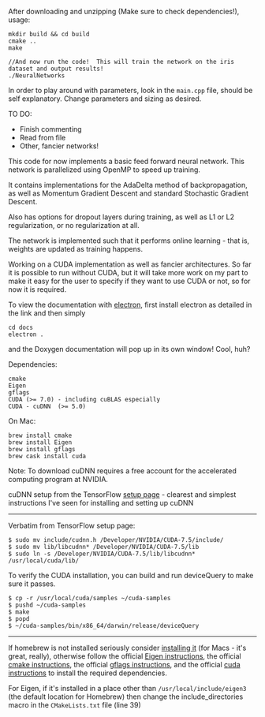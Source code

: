 After downloading and unzipping (Make sure to check dependencies!), usage:

```
mkdir build && cd build
cmake ..
make

//And now run the code!  This will train the network on the iris dataset and output results!
./NeuralNetworks
```

In order to play around with parameters, look in the `main.cpp` file,
should be self explanatory.  Change parameters and sizing as desired.

TO DO:
* Finish commenting
* Read from file
* Other, fancier networks!

This code for now implements a basic feed forward neural network.
This network is parallelized using OpenMP to speed up training.

It contains implementations for the AdaDelta method of backpropagation, as well as 
Momentum Gradient Descent and standard Stochastic Gradient Descent.

Also has options for dropout layers during training, as well as L1 or L2 regularization,
or no regularization at all.

The network is implemented such that it performs online learning - that is, weights are
updated as training happens.

Working on a CUDA implementation as well as fancier architectures.  So far it is possible to run without CUDA, but it will take more work on my part to make it easy for the user to specify if they want to use CUDA or not, so for now it is required.

To view the documentation with [electron](https://github.com/electron/electron/blob/master/docs/tutorial/quick-start.md), first install electron as detailed in the link and then simply
```
cd docs
electron .
```
and the Doxygen documentation will pop up in its own window! Cool, huh?

Dependencies:
```
cmake
Eigen
gflags
CUDA (>= 7.0) - including cuBLAS especially
CUDA - cuDNN  (>= 5.0)
```

On Mac:
```
brew install cmake
brew install Eigen
brew install gflags
brew cask install cuda
```

Note: To download cuDNN requires a free account for the accelerated computing program at NVIDIA.

cuDNN setup from the TensorFlow [setup page](https://www.tensorflow.org/versions/r0.10/get_started/os_setup.html#prepare-environment-for-mac-os-x) - clearest and simplest instructions I've seen for installing and setting up cuDNN

---------------------------------------------------------------------------
Verbatim from TensorFlow setup page:
```
$ sudo mv include/cudnn.h /Developer/NVIDIA/CUDA-7.5/include/
$ sudo mv lib/libcudnn* /Developer/NVIDIA/CUDA-7.5/lib
$ sudo ln -s /Developer/NVIDIA/CUDA-7.5/lib/libcudnn* /usr/local/cuda/lib/
```
To verify the CUDA installation, you can build and run deviceQuery to make sure it passes.
```
$ cp -r /usr/local/cuda/samples ~/cuda-samples
$ pushd ~/cuda-samples
$ make
$ popd
$ ~/cuda-samples/bin/x86_64/darwin/release/deviceQuery
```
---------------------------------------------------------------------------

If homebrew is not installed seriously consider [installing it](http://brew.sh/) (for Macs - it's great, really), otherwise follow the official [Eigen instructions](http://eigen.tuxfamily.org/index.php?title=Main_Page#Download),
the official [cmake instructions](https://cmake.org/install/), the official [gflags instructions](https://gflags.github.io/gflags/), and the official [cuda instructions](https://developer.nvidia.com/cuda-downloads) to install
the required dependencies.
  
For Eigen, if it's installed in a place other than `/usr/local/include/eigen3` (the default location for Homebrew) then change the include_directories macro in the `CMakeLists.txt` file (line 39)
